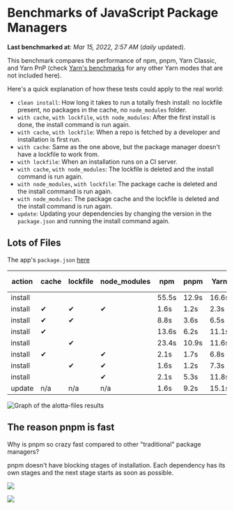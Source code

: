 # Benchmarks of JavaScript Package Managers

**Last benchmarked at**: _Mar 15, 2022, 2:57 AM_ (_daily_ updated).

This benchmark compares the performance of npm, pnpm, Yarn Classic, and Yarn PnP (check [Yarn's benchmarks](https://yarnpkg.com/benchmarks) for any other Yarn modes that are not included here).

Here's a quick explanation of how these tests could apply to the real world:

- `clean install`: How long it takes to run a totally fresh install: no lockfile present, no packages in the cache, no `node_modules` folder.
- `with cache`, `with lockfile`, `with node_modules`: After the first install is done, the install command is run again.
- `with cache`, `with lockfile`: When a repo is fetched by a developer and installation is first run.
- `with cache`: Same as the one above, but the package manager doesn't have a lockfile to work from.
- `with lockfile`: When an installation runs on a CI server.
- `with cache`, `with node_modules`: The lockfile is deleted and the install command is run again.
- `with node_modules`, `with lockfile`: The package cache is deleted and the install command is run again.
- `with node_modules`: The package cache and the lockfile is deleted and the install command is run again.
- `update`: Updating your dependencies by changing the version in the `package.json` and running the install command again.

## Lots of Files

The app's `package.json` [here](https://github.com/pnpm/pnpm.github.io/blob/main/benchmarks/fixtures/alotta-files/package.json)

| action  | cache | lockfile | node_modules| npm | pnpm | Yarn | Yarn PnP |
| ---     | ---   | ---      | ---         | --- | ---  | ---  | ---      |
| install |       |          |             | 55.5s | 12.9s | 16.6s | 24.3s |
| install | ✔     | ✔        | ✔           | 1.6s | 1.2s | 2.3s | n/a |
| install | ✔     | ✔        |             | 8.8s | 3.6s | 6.5s | 1.5s |
| install | ✔     |          |             | 13.6s | 6.2s | 11.1s | 5.9s |
| install |       | ✔        |             | 23.4s | 10.9s | 11.6s | 18.4s |
| install | ✔     |          | ✔           | 2.1s | 1.7s | 6.8s | n/a |
| install |       | ✔        | ✔           | 1.6s | 1.2s | 7.3s | n/a |
| install |       |          | ✔           | 2.1s | 5.3s | 11.8s | n/a |
| update  | n/a | n/a | n/a | 1.6s | 9.2s | 15.1s | 29.6s |

<img alt="Graph of the alotta-files results" src="/img/benchmarks/alotta-files.svg" />

## The reason pnpm is fast

Why is pnpm so crazy fast compared to other "traditional" package managers?

pnpm doesn't have blocking stages of installation. Each dependency has its own stages and the next stage starts as soon as possible.

![](/img/installation-stages-of-other-pms.png)

![](/img/installation-stages-of-pnpm.jpg)